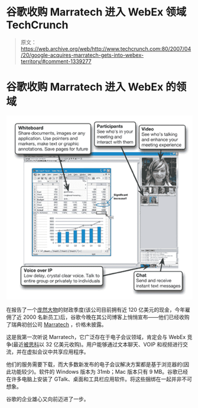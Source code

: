 # 谷歌收购 Marratech 进入 WebEx 领域 TechCrunch

> 原文：<https://web.archive.org/web/http://www.techcrunch.com:80/2007/04/20/google-acquires-marratech-gets-into-webex-territory/#comment-1339277>

# 谷歌收购 Marratech 进入 WebEx 的领域

![](img/567b95273c62ca7dcba1121d1e268875.png)

在报告了一个[庞然大物](https://web.archive.org/web/20220928194316/http://biz.yahoo.com/bw/070419/20070419006102.html)的财政季度(该公司目前拥有近 120 亿美元的现金，今年雇佣了近 2000 名新员工)后，谷歌今晚在其公司博客上悄悄宣布——他们已经收购了瑞典初创公司 [Marratech](https://web.archive.org/web/20220928194316/http://www.marratech.com/) ，价格未披露。

这是我第一次听说 Marratech，它广泛存在于电子会议领域，肯定会与 WebEx 竞争(最近[被思科](https://web.archive.org/web/20220928194316/http://www.beta.techcrunch.com/2007/03/15/cisco-buys-webex-for-32-billion/)以 32 亿美元收购)。用户能够通过文本聊天、VOIP 和视频进行交流，并在虚拟会议中共享应用程序。

他们的服务需要下载，而大多数新发布的电子会议解决方案都是基于浏览器的(因此功能较少)。软件的 Windows 版本为 31mb；Mac 版本只有 9 MB。谷歌已经在许多电脑上安装了 GTalk、桌面和工具栏应用软件。将这些捆绑在一起并非不可想象。

谷歌的企业雄心又向前迈进了一步。